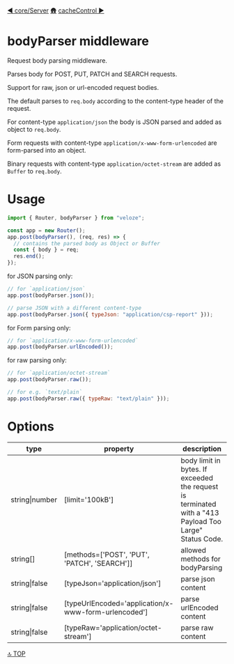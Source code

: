 [◀︎ core/Server](../core/Server.md)
[🛖](../index.md)
[cacheControl ▶](../middleware/cacheControl.md)

# bodyParser middleware

Request body parsing middleware.

Parses body for POST, PUT, PATCH and SEARCH requests.

Support for raw, json or url-encoded request bodies.

The default parses to `req.body` according to the content-type header of the request.

For content-type `application/json` the body is JSON parsed and added as object to `req.body`.

Form requests with content-type `application/x-www-form-urlencoded` are form-parsed into an object.

Binary requests with content-type `application/octet-stream` are added as `Buffer` to `req.body`.

# Usage

```js
import { Router, bodyParser } from "veloze";

const app = new Router();
app.post(bodyParser(), (req, res) => {
  // contains the parsed body as Object or Buffer
  const { body } = req;
  res.end();
});
```

for JSON parsing only:

```js
// for `application/json`
app.post(bodyParser.json());

// parse JSON with a different content-type
app.post(bodyParser.json({ typeJson: "application/csp-report" }));
```

for Form parsing only:

```js
// for `application/x-www-form-urlencoded`
app.post(bodyParser.urlEncoded());
```

for raw parsing only:

```js
// for `application/octet-stream`
app.post(bodyParser.raw());

// for e.g. `text/plain`
app.post(bodyParser.raw({ typeRaw: "text/plain" }));
```

# Options

| type           | property                                               | description                                                                                            |
| -------------- | ------------------------------------------------------ | ------------------------------------------------------------------------------------------------------ |
| string\|number | \[limit='100kB'\]                                      | body limit in bytes. If exceeded the request is terminated with a "413 Payload Too Large" Status Code. |
| string\[\]     | \[methods=\['POST', 'PUT', 'PATCH', 'SEARCH'\]\]       | allowed methods for bodyParsing                                                                        |
| string\|false  | \[typeJson='application/json'\]                        | parse json content                                                                                     |
| string\|false  | \[typeUrlEncoded='application/x-www-form-urlencoded'\] | parse urlEncoded content                                                                               |
| string\|false  | \[typeRaw='application/octet-stream'\]                 | parse raw content                                                                                      |

[🔝 TOP](#top)
